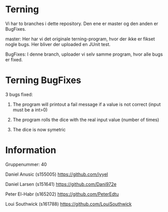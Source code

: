 # Terning

Vi har to branches i dette repository. Den ene er master og den anden er BugFixes. 

master: Her har vi det originale terning-program, hvor der ikke er fikset nogle bugs. Her bliver der uploaded en JUnit test.

BugFixes: I denne branch, uploader vi selv samme program, hvor alle bugs er fixed.


# Terning BugFixes

3 bugs fixed:

1) The program will printout a fail message if a value is not correct (input must be a int>0)

2) The program rolls the dice with the real input value (number of times)

3) The dice is now symetric


# Information

Gruppenummer: 40

Daniel Anusic (s155005) https://github.com/iyyel

Daniel Larsen (s151641) https://github.com/Dani972e

Peter El-Habr (s165202) https://github.com/PeterEdtu

Loui  Southwick (s161788) https://github.com/LouiSouthwick
